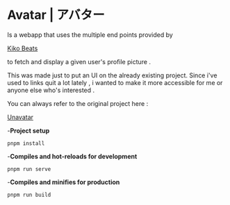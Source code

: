 # Avatar | アバター

Is a webapp that uses the multiple end points provided by

[Kiko Beats](https://github.com/Kikobeats)

to fetch and display a given user's profile picture .

This was made just to put an UI on the already existing project.
Since i've used to links quit a lot lately , i wanted to make it more accessible
for me or anyone else who's interested .

You can always refer to the original project here :

[Unavatar](https://github.com/Kikobeats/unavatar)

-**Project setup**

```
pnpm install
```

-**Compiles and hot-reloads for development**

```
pnpm run serve
```

-**Compiles and minifies for production**

```
pnpm run build
```
